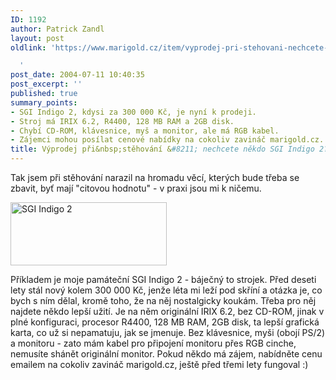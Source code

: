 ```yaml
---
ID: 1192
author: Patrick Zandl
layout: post
oldlink: 'https://www.marigold.cz/item/vyprodej-pri-stehovani-nechcete-nekdo-sgi-indigo-2

  '
post_date: 2004-07-11 10:40:35
post_excerpt: ''
published: true
summary_points:
- SGI Indigo 2, kdysi za 300 000 Kč, je nyní k prodeji.
- Stroj má IRIX 6.2, R4400, 128 MB RAM a 2GB disk.
- Chybí CD-ROM, klávesnice, myš a monitor, ale má RGB kabel.
- Zájemci mohou posílat cenové nabídky na cokoliv zavináč marigold.cz.
title: Výprodej při&nbsp;stěhování &#8211; nechcete někdo SGI Indigo 2?
---
```


<p>
Tak jsem při stěhování narazil na hromadu věcí, kterých bude třeba se zbavit, byť mají &quot;citovou hodnotu&quot; - v praxi jsou mi k ničemu. </p>

<div class="rightbox"> <img src="/wp-content/uploads/20040711-indigo2.jpg" alt="SGI Indigo 2" width="250" height="101" /></div>
<p>
Příkladem je moje památeční SGI Indigo 2 - báječný to strojek. Před deseti lety stál nový kolem 300 000 Kč, jenže léta mi leží pod skříní a otázka je, co bych s ním dělal, kromě toho, že na něj nostalgicky koukám. Třeba pro něj najdete někdo lepší užití. Je na něm originální IRIX 6.2, bez CD-ROM, jinak v plné konfiguraci, procesor R4400, 128 MB RAM, 2GB disk, ta lepší grafická karta, co už si nepamatuju, jak se jmenuje. Bez klávesnice, myši (obojí PS/2) a monitoru - zato mám kabel pro připojení monitoru přes RGB cinche, nemusíte shánět originální monitor. Pokud někdo má zájem, nabídněte cenu emailem na cokoliv zavináč marigold.cz, ještě před třemi lety fungoval :)</p>